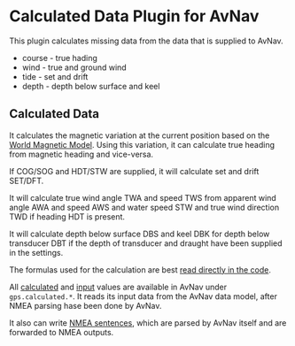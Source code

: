 # Calculated Data Plugin for AvNav

This plugin calculates missing data from the data that is supplied to AvNav.

- course - true hading
- wind - true and ground wind
- tide - set and drift
- depth - depth below surface and keel

## Calculated Data

It calculates the magnetic variation at the current position based on the [World Magnetic Model](https://www.ncei.noaa.gov/products/world-magnetic-model).
Using this variation, it can calculate true heading from magnetic heading and vice-versa.

If COG/SOG and HDT/STW are supplied, it will calculate set and drift SET/DFT.

It will calculate true wind angle TWA and speed TWS from apparent wind angle AWA and speed AWS and water speed STW and true wind direction TWD if heading HDT is present.

It will calculate depth below surface DBS and keel DBK for depth below transducer DBT if the depth of transducer and draught have been supplied in the settings.

The formulas used for the calculation are best [read directly in the code](plugin.py:375).

All [calculated](plugin.py:282) and [input](plugin.py:32) values are available in AvNav under `gps.calculated.*`. It reads its input data from the AvNav data model, after NMEA parsing hase been done by AvNav.

It also can write [NMEA sentences](plugin.py:58), which are parsed by AvNav itself and are forwarded to NMEA outputs.

